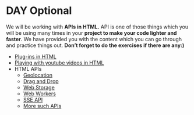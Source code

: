 # DAY Optional

We will be working with **APIs in HTML.** API is one of those things which you will be using many times in your **project to make your code lighter and faster**. We have provided you with the content which you can go through and practice things out. **Don’t forget to do the exercises if there are any:)**

   <ul>
   <li>  <a href="https://www.w3schools.com/html/html_object.asp"> Plug-ins in HTML  </a>  </li>
    <li>  <a href="https://www.w3schools.com/html/html_youtube.asp">Playing with youtube videos in HTML </a>  </li>
    <li>HTML APIs
     <ul>
        <li>  <a href="https://www.w3schools.com/html/html5_geolocation.asp">Geolocation</a>  </li>
           <li>  <a href="https://www.w3schools.com/html/html5_draganddrop.asp">Drag and Drop </a>  </li>
           <li>  <a href="https://www.w3schools.com/html/html5_webstorage.asp">Web Storage </a>  </li>
                <li>  <a href="https://www.w3schools.com/html/html5_webworkers.asp">Web Workers </a>  </li>
                    <li>  <a href="https://www.w3schools.com/html/html5_serversentevents.asp">SSE API </a>  </li>
              <li><a href="https://developer.mozilla.org/en-US/docs/Web/API"> More such APIs </a></li>
           </ul>
           </li>
       
  </ul>
